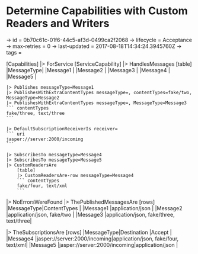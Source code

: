 # Determine Capabilities with Custom Readers and Writers

-> id = 0b70c61c-01f6-44c5-af3d-0499ca2f2068
-> lifecycle = Acceptance
-> max-retries = 0
-> last-updated = 2017-08-18T14:34:24.3945760Z
-> tags =

[Capabilities]
|> ForService
    [ServiceCapability]
    |> HandlesMessages
        [table]
        |MessageType|
        |Message1   |
        |Message2   |
        |Message3   |
        |Message4   |
        |Message5   |

    |> Publishes messageType=Message1
    |> PublishesWithExtraContentTypes messageType=, contentTypes=fake/two, MessageType=Message2
    |> PublishesWithExtraContentTypes messageType=, MessageType=Message3
    ``` contentTypes
    fake/three, text/three
    ```

    |> DefaultSubscriptionReceiverIs receiver=
    ``` uri
    jasper://server:2000/incoming
    ```

    |> SubscribesTo messageType=Message4
    |> SubscribesTo messageType=Message5
    |> CustomReadersAre
        [table]
        |> CustomReadersAre-row messageType=Message4
        ``` contentTypes
        fake/four, text/xml
        ```



|> NoErrorsWereFound
|> ThePublishedMessagesAre
    [rows]
    |MessageType|ContentTypes                            |
    |Message1   |application/json                        |
    |Message2   |application/json, fake/two              |
    |Message3   |application/json, fake/three, text/three|

|> TheSubscriptionsAre
    [rows]
    |MessageType|Destination                  |Accept                               |
    |Message4   |jasper://server:2000/incoming|application/json, fake/four, text/xml|
    |Message5   |jasper://server:2000/incoming|application/json                     |

~~~
